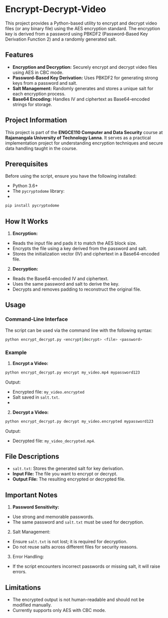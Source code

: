 # Encrypt-Decrypt-Video

This project provides a Python-based utility to encrypt and decrypt video files (or any binary file) using the AES encryption standard. The encryption key is derived from a password using PBKDF2 (Password-Based Key Derivation Function 2) and a randomly generated salt.

## Features

- **Encryption and Decryption:** Securely encrypt and decrypt video files using AES in CBC mode.
- **Password-Based Key Derivation:** Uses PBKDF2 for generating strong keys from a password and salt.
- **Salt Management:** Randomly generates and stores a unique salt for each encryption process.
- **Base64 Encoding:** Handles IV and ciphertext as Base64-encoded strings for storage.

## Project Information

This project is part of the **ENGCE110 Computer and Data Security** course at **Rajamangala University of Technology Lanna**. It serves as a practical implementation project for understanding encryption techniques and secure data handling taught in the course.

## Prerequisites

Before using the script, ensure you have the following installed:

- Python 3.6+
- The `pycryptodome` library:
-

```bash
pip install pycryptodome
```

## How It Works

1. **Encryption:**

- Reads the input file and pads it to match the AES block size.
- Encrypts the file using a key derived from the password and salt.
- Stores the initialization vector (IV) and ciphertext in a Base64-encoded file.

2. **Decryption:**

- Reads the Base64-encoded IV and ciphertext.
- Uses the same password and salt to derive the key.
- Decrypts and removes padding to reconstruct the original file.

## Usage

### Command-Line Interface

The script can be used via the command line with the following syntax:

```bash
python encrypt_decrypt.py <encrypt|decrypt> <file> <password>
```

### Example

1. **Encrypt a Video:**

```bash
python encrypt_decrypt.py encrypt my_video.mp4 mypassword123
```

Output:

- Encrypted file: `my_video.encrypted`
- Salt saved in `salt.txt`.
-

2. **Decrypt a Video:**

```bash
python encrypt_decrypt.py decrypt my_video.encrypted mypassword123
```

Output:

- Decrypted file: `my_video_decrypted.mp4`.

## File Descriptions

- `salt.txt`: Stores the generated salt for key derivation.
- **Input File:** The file you want to encrypt or decrypt.
- **Output File:** The resulting encrypted or decrypted file.

## Important Notes

1. **Password Sensitivity:**

- Use strong and memorable passwords.
- The same password and `salt.txt` must be used for decryption.

2. Salt Management:

- Ensure `salt.txt` is not lost; it is required for decryption.
- Do not reuse salts across different files for security reasons.

3. Error Handling:

- If the script encounters incorrect passwords or missing salt, it will raise errors.

## Limitations

- The encrypted output is not human-readable and should not be modified manually.
- Currently supports only AES with CBC mode.
